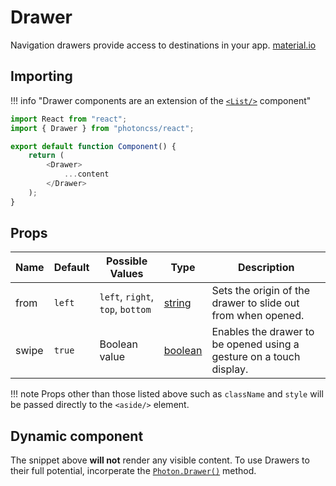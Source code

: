 # Drawer
Navigation drawers provide access to destinations in your app. [material.io](https://material.io/components/navigation-drawer)

## Importing
!!! info "Drawer components are an extension of the [`<List/>`](../list/) component"

```js hl_lines="2 6 7 8"
import React from "react";
import { Drawer } from "photoncss/react";

export default function Component() {
	return (
		<Drawer>
			...content
		</Drawer>
	);
}
```

## Props
| Name | Default | Possible Values | Type | Description |
| - | - | - | - | - |
| from | `left` | `left`, `right`, `top`, `bottom` | [string](https://developer.mozilla.org/en-US/docs/Web/JavaScript/Reference/Global_Objects/String) | Sets the origin of the drawer to slide out from when opened. |
| swipe | `true` | Boolean value | [boolean](https://developer.mozilla.org/en-US/docs/Web/JavaScript/Reference/Global_Objects/Boolean) | Enables the drawer to be opened using a gesture on a touch display. |
!!! note
	Props other than those listed above such as `className` and `style` will be passed directly to the `<aside/>` element.

## Dynamic component
The snippet above **will not** render any visible content. To use Drawers to their full potential, incorperate the [`Photon.Drawer()`](../../public-methods/Drawer/) method.
